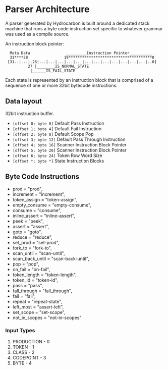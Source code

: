 # Parser Architecture

A parser generated by Hydrocarbon is built around a dedicated stack machine that runs a byte code instruction set specific to whatever grammar 
was used as a compile source. 

An instruction block pointer:
```
  Meta Data                _________Instruction Pointer__________
  31****28                19*************************************0 
 [31..|...|.26|...|...|...|...|...|...|...|...|...|...|...|...|..0]
          27 |________IS_NORMAL_STATE
           |______IS_FAIL_STATE
```

Each state is represented by an instruction block that is comprised of a sequence of one or more 32bit bytecode instructions.

## Data layout
32bit instruction buffer. 
- `[offset 0; byte 0]` Default Pass Instruction 
- `[offset 1; byte 4]` Default Fail Instruction 
- `[offset 2; byte 8]` Default Scope Pop 
- `[offset 3; byte 12]` Default Pass Through Instruction
- `[offset 4; byte 16]` Scanner Instruction Block Pointer
- `[offset 5; byte 20]` Scanner Instruction Block Pointer
- `[offset 6; byte 24]` Token Row Word Size
- `[offset *; byte *]` State Instruction Blocks

## Byte Code Instructions
- prod = "prod",
- increment = "increment",
- token_assign = "token-assign",
- empty_consume = "empty-consume",
- consume = "consume",
- inline_assert = "inline-assert",
- peek = "peek",
- assert = "assert",
- goto = "goto",
- reduce = "reduce",
- set_prod = "set-prod",
- fork_to = "fork-to",
- scan_until = "scan-until",
- scan_back_until = "scan-back-until",
- pop = "pop",
- on_fail = "on-fail",
- token_length = "token-length",
- token_id = "token-id",
- pass = "pass",
- fall_through = "fall_through",
- fail = "fail",
- repeat = "repeat-state",
- left_most = "assert-left",
- set_scope = "set-scope",
- not_in_scopes = "not-in-scopes"

### Input Types

1. PRODUCTION - 0
1. TOKEN - 1
1. CLASS - 2 
1. CODEPOINT - 3
1. BYTE - 4